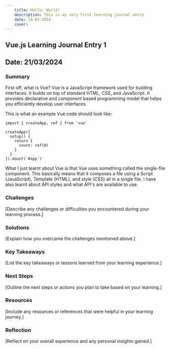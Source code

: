```yaml
---
    title: Hello, World!
    description: This is my very first learning journal entry
    date: 14-03-2024
    cover:
---
```


## Vue.js Learning Journal Entry 1

## Date: 21/03/2024

### Summary

First off, what is Vue? Vue is a JavaScript framework used for building interfaces. It builds on top of standard HTML, CSS, and JavaScript. It provides declarative and component based programming model that helps you efficiently develop user interfaces.

This is what an example Vue code should look like:

```vue
import { createApp, ref } from 'vue'

createApp({
  setup() {
    return {
      count: ref(0)
    }
  }
}).mount('#app')
```

What I just learnt about Vue is that Vue uses something called the single-file component. This basically means that it composes a file using a Script (JavaScript), Template (HTML), and style (CSS) all in a single file. I have also learnt about API styles and what API's are available to use.

### Challenges

[Describe any challenges or difficulties you encountered during your learning process.]

### Solutions

[Explain how you overcame the challenges mentioned above.]

### Key Takeaways

[List the key takeaways or lessons learned from your learning experience.]

### Next Steps

[Outline the next steps or actions you plan to take based on your learning.]

### Resources

[Include any resources or references that were helpful in your learning journey.]

### Reflection

[Reflect on your overall experience and any personal insights gained.]
